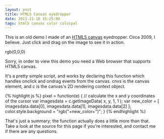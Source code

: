 ```yaml
---
layout: post
title: HTML5 Canvas eyedropper
date: 2011-11-16 15:25:00
tags: html5 canvas color colorpal
---
```


<style type="text/css"> 
    canvas { margin: 0 auto; }
</style> 

<script type="text/javascript"> 
 
var c;
var cnvs;
 
window.onload = function() {
 
    cnvs = document.getElementById("c");
    
    if( cnvs.getContext) { // Check for canvas support
    // DRAW FUN STUFF!  
 
        c = cnvs.getContext('2d');
        var color = document.getElementById("color");
        var colorcode = document.getElementById("colorcode");
 
        var images = new Image();
 
        images.onload = function() {
            cnvs.width = images.width;cnvs.height = images.height; // resize to fit image
            c.drawImage( images, 0, 0 );
        }
        images.src = "/static/images/001/kazoo.png";
 
        pixel = function(e) {

            // find the element's position
            var x = 0;
            var y = 0;
            var o = cnvs;
            do {
                x += o.offsetLeft;
                y += o.offsetTop;
            } while (o = o.offsetParent);

            x = e.pageX - x;
            y = e.pageY - y;
            var imagesdata = c.getImageData( x, y, 1, 1 );
            var new_color = [ imagesdata.data[0], imagesdata.data[1], imagesdata.data[2] ];
            document.body.style.background = "rgb("+new_color+")";
            colorcode.innerHTML = "rgb("+new_color+")";
        }
 
        cnvs.onmousedown = function(e) {
            cnvs.onmousemove = pixel; // fire pixel() while user is dragging
            cnvs.onclick = pixel; // only so it will still fire if user doesn't drag at all
        }
 
        cnvs.onmouseup = function() {
            cnvs.onmousemove = null;
        }
 
    }
 
}
 
</script> 

This is an old demo I made of an [HTML5 canvas](http://en.wikipedia.org/wiki/Canvas_element) eyedropper.  Circa 2009, I believe.  Just click and drag on the image to see it in action.

<span id="colorcode">rgb(0,0,0)</span>

<canvas id="c">Sorry, in order to view this demo you need a Web browser that supports HTML5 canvas.</canvas>

It's a pretty simple script, and works by declaring this function which handles onclick and ondrag events from the canvas.  cnvs is the canvas element, and c is the canvas's 2D rendering context object.

{% highlight js %}
pixel = function(e) {
    // calculate the x and y coordinates of the cursor
    var imagesdata = c.getImageData( x, y, 1, 1 );
    var new_color = [ imagesdata.data[0],
                      imagesdata.data[1], 
                      imagesdata.data[2] ];
    color.style.background = "rgb("+new_color+")";
}
{% endhighlight %}

That's just a summary; the function actually does a little more than that.  Take a look at the source for this page if you're interested, and contact me if there are any questions.
